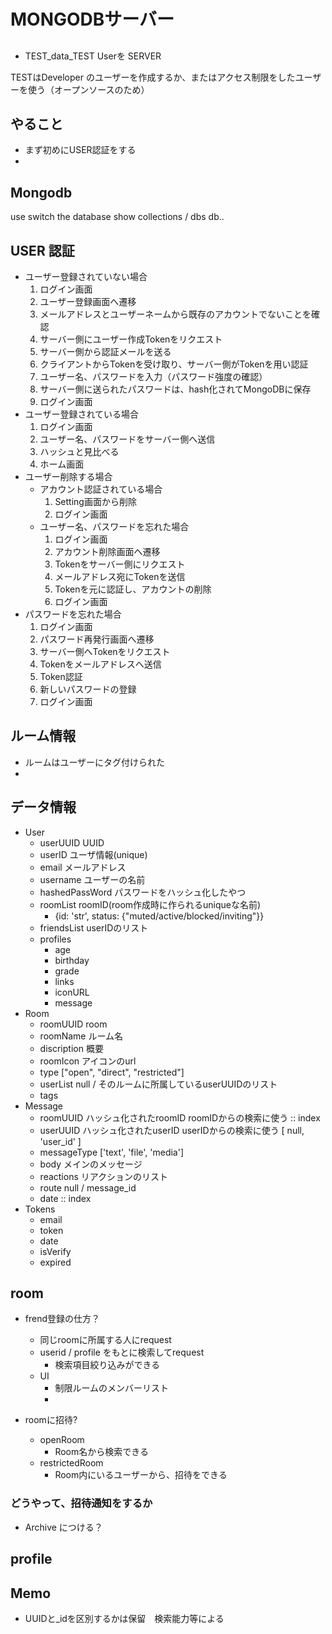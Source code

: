 # MONGODBサーバー

## 
- TEST_data_TEST Userを
SERVER

TESTはDeveloper のユーザーを作成するか、またはアクセス制限をしたユーザーを使う（オープンソースのため）



## やること
- まず初めにUSER認証をする
-

## Mongodb
use <db>  switch the database
show collections / dbs 
db.<name>.<command>

## USER 認証
- ユーザー登録されていない場合
  1. ログイン画面
  1. ユーザー登録画面へ遷移
  1. メールアドレスとユーザーネームから既存のアカウントでないことを確認
  1. サーバー側にユーザー作成Tokenをリクエスト
  1. サーバー側から認証メールを送る
  1. クライアントからTokenを受け取り、サーバー側がTokenを用い認証
  1. ユーザー名、パスワードを入力（パスワード強度の確認）
  1. サーバー側に送られたパスワードは、hash化されてMongoDBに保存
  1. ログイン画面
- ユーザー登録されている場合
  1. ログイン画面
  1. ユーザー名、パスワードをサーバー側へ送信
  1. ハッシュと見比べる
  1. ホーム画面
- ユーザー削除する場合
  - アカウント認証されている場合
    1. Setting画面から削除
    1. ログイン画面
  - ユーザー名、パスワードを忘れた場合
    1. ログイン画面
    1. アカウント削除画面へ遷移
    1. Tokenをサーバー側にリクエスト
    1. メールアドレス宛にTokenを送信
    1. Tokenを元に認証し、アカウントの削除
    1. ログイン画面
- パスワードを忘れた場合
  1. ログイン画面
  1. パスワード再発行画面へ遷移
  1. サーバー側へTokenをリクエスト
  1. Tokenをメールアドレスへ送信
  1. Token認証
  1. 新しいパスワードの登録
  1. ログイン画面

## ルーム情報
- ルームはユーザーにタグ付けられた
- 

## データ情報
- User
  - userUUID                  UUID
  - userID                    ユーザ情報(unique)
  - email                     メールアドレス
  - username                  ユーザーの名前
  - hashedPassWord            パスワードをハッシュ化したやつ
  - roomList                 roomID(room作成時に作られるuniqueな名前)
    - {id: 'str', status: {"muted/active/blocked/inviting"}}
  - friendsList              userIDのリスト
  - profiles
    - age
    - birthday
    - grade
    - links
    - iconURL
    - message
- Room
  - roomUUID                  room
  - roomName                  ルーム名
  - discription               概要
  - roomIcon                  アイコンのurl
  - type                      ["open", "direct", "restricted"]
  - userList                  null / そのルームに所属しているuserUUIDのリスト
  - tags
- Message
  - roomUUID                  ハッシュ化されたroomID roomIDからの検索に使う   :: index
  - userUUID                  ハッシュ化されたuserID userIDからの検索に使う [ null, 'user_id' ]
  - messageType               ['text', 'file', 'media']
  - body                      メインのメッセージ
  - reactions                 リアクションのリスト
  - route                     null / message_id
  - date                                                                      :: index
- Tokens
  - email
  - token
  - date
  - isVerify
  - expired

## room
- frend登録の仕方？
  - 同じroomに所属する人にrequest
  - userid / profile をもとに検索してrequest
    - 検索項目絞り込みができる
  - UI
    - 制限ルームのメンバーリスト
    -

- roomに招待?
  - openRoom
    - Room名から検索できる
  - restrictedRoom
    - Room内にいるユーザーから、招待をできる


### どうやって、招待通知をするか
- Archive につける？
## profile


## Memo
- UUIDと_idを区別するかは保留　検索能力等による










